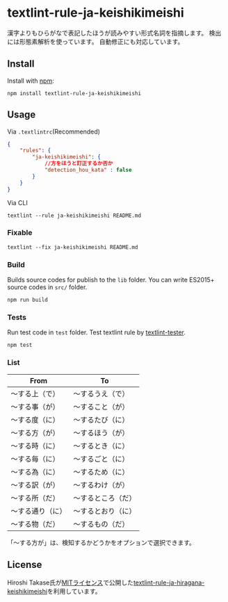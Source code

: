# textlint-rule-ja-keishikimeishi

漢字よりもひらがなで表記したほうが読みやすい形式名詞を指摘します。
検出には形態素解析を使っています。
自動修正にも対応しています。

## Install

Install with [npm](https://www.npmjs.com/):

    npm install textlint-rule-ja-keishikimeishi

## Usage

Via `.textlintrc`(Recommended)

```json
{
    "rules": {
        "ja-keishikimeishi": {
            //方をほうと訂正するか否か
            "detection_hou_kata" : false
        }
    }
}
```

Via CLI

```
textlint --rule ja-keishikimeishi README.md
```

### Fixable

```
textlint --fix ja-keishikimeishi README.md
```

### Build

Builds source codes for publish to the `lib` folder.
You can write ES2015+ source codes in `src/` folder.

    npm run build

### Tests

Run test code in `test` folder.
Test textlint rule by [textlint-tester](https://github.com/textlint/textlint-tester "textlint-tester").

    npm test

### List

| From | To |
| --- | --- |
| 〜する上（で）| 〜するうえ（で） |
| 〜する事（が） | 〜すること（が） |
| 〜する度（に） | 〜するたび（に） |
| 〜する方（が） | 〜するほう（が） |
| 〜する時（に） | 〜するとき（に） |
| 〜する毎（に） | 〜するごと（に） |
| 〜する為（に） | 〜するため（に） |
| 〜する訳（が） | 〜するわけ（が） |
| 〜する所（だ） | 〜するところ（だ） |
| 〜する通り（に） | 〜するとおり（に） |
| 〜する物（だ） | 〜するもの（だ） |

「〜する方が」は、検知するかどうかをオプションで選択できます。

## License

Hiroshi Takase氏が[MITライセンス](https://opensource.org/licenses/mit-license.php)で公開した[textlint-rule-ja-hiragana-keishikimeishi](https://github.com/lostandfound/textlint-rule-ja-hiragana-keishikimeishi)を利用しています。
